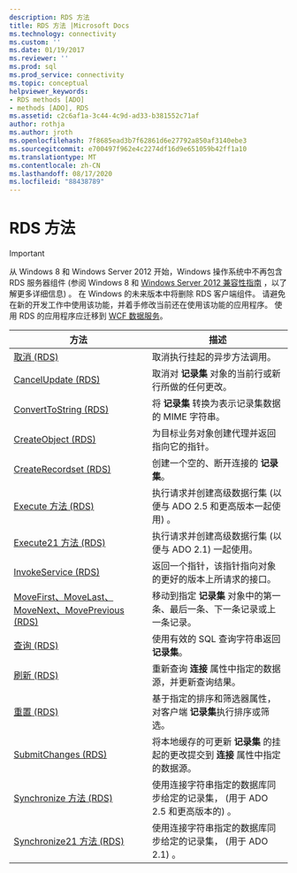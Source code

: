 ```yaml
---
description: RDS 方法
title: RDS 方法 |Microsoft Docs
ms.technology: connectivity
ms.custom: ''
ms.date: 01/19/2017
ms.reviewer: ''
ms.prod: sql
ms.prod_service: connectivity
ms.topic: conceptual
helpviewer_keywords:
- RDS methods [ADO]
- methods [ADO], RDS
ms.assetid: c2c6af1a-3c44-4c9d-ad33-b381552c71af
author: rothja
ms.author: jroth
ms.openlocfilehash: 7f8685ead3b7f62861d6e27792a850af3140ebe3
ms.sourcegitcommit: e700497f962e4c2274df16d9e651059b42ff1a10
ms.translationtype: MT
ms.contentlocale: zh-CN
ms.lasthandoff: 08/17/2020
ms.locfileid: "88438789"
---
```

# <a name="rds-methods"></a>RDS 方法
> [!IMPORTANT]
>  从 Windows 8 和 Windows Server 2012 开始，Windows 操作系统中不再包含 RDS 服务器组件 (参阅 Windows 8 和 [Windows Server 2012 兼容性指南](https://www.microsoft.com/download/details.aspx?id=27416) ，以了解更多详细信息) 。 在 Windows 的未来版本中将删除 RDS 客户端组件。 请避免在新的开发工作中使用该功能，并着手修改当前还在使用该功能的应用程序。 使用 RDS 的应用程序应迁移到 [WCF 数据服务](https://go.microsoft.com/fwlink/?LinkId=199565)。  
  
|方法|描述|  
|-|-|  
|[取消 (RDS) ](../../../ado/reference/rds-api/cancel-method-rds.md)|取消执行挂起的异步方法调用。|  
|[CancelUpdate (RDS) ](../../../ado/reference/rds-api/cancelupdate-method-rds.md)|取消对 **记录集** 对象的当前行或新行所做的任何更改。|  
|[ConvertToString (RDS) ](../../../ado/reference/rds-api/converttostring-method-rds.md)|将 **记录集** 转换为表示记录集数据的 MIME 字符串。|  
|[CreateObject (RDS) ](../../../ado/reference/rds-api/createobject-method-rds.md)|为目标业务对象创建代理并返回指向它的指针。|  
|[CreateRecordset (RDS) ](../../../ado/reference/rds-api/createrecordset-method-rds.md)|创建一个空的、断开连接的 **记录集**。|  
|[Execute 方法 (RDS)](../../../ado/reference/rds-api/execute-method-rds.md)|执行请求并创建高级数据行集 (以便与 ADO 2.5 和更高版本一起使用) 。|  
|[Execute21 方法 (RDS)](../../../ado/reference/rds-api/execute21-method-rds.md)|执行请求并创建高级数据行集 (以便与 ADO 2.1) 一起使用。|  
|[InvokeService (RDS)](../../../ado/reference/rds-api/invokeservice-rds.md)|返回一个指针，该指针指向对象的更好的版本上所请求的接口。|  
|[MoveFirst、MoveLast、MoveNext、MovePrevious (RDS) ](../../../ado/reference/rds-api/movefirst-movelast-movenext-and-moveprevious-methods-rds.md)|移动到指定 **记录集** 对象中的第一条、最后一条、下一条记录或上一条记录。|  
|[查询 (RDS) ](../../../ado/reference/rds-api/query-method-rds.md)|使用有效的 SQL 查询字符串返回 **记录集**。|  
|[刷新 (RDS) ](../../../ado/reference/rds-api/refresh-method-rds.md)|重新查询 **连接** 属性中指定的数据源，并更新查询结果。|  
|[重置 (RDS) ](../../../ado/reference/rds-api/reset-method-rds.md)|基于指定的排序和筛选器属性，对客户端 **记录集**执行排序或筛选。|  
|[SubmitChanges (RDS) ](../../../ado/reference/rds-api/submitchanges-method-rds.md)|将本地缓存的可更新 **记录集** 的挂起的更改提交到 **连接** 属性中指定的数据源。|  
|[Synchronize 方法 (RDS)](../../../ado/reference/rds-api/synchronize-method-rds.md)|使用连接字符串指定的数据库同步给定的记录集， (用于 ADO 2.5 和更高版本的) 。|  
|[Synchronize21 方法 (RDS)](../../../ado/reference/rds-api/synchronize21-method-rds.md)|使用连接字符串指定的数据库同步给定的记录集， (用于 ADO 2.1) 。|


